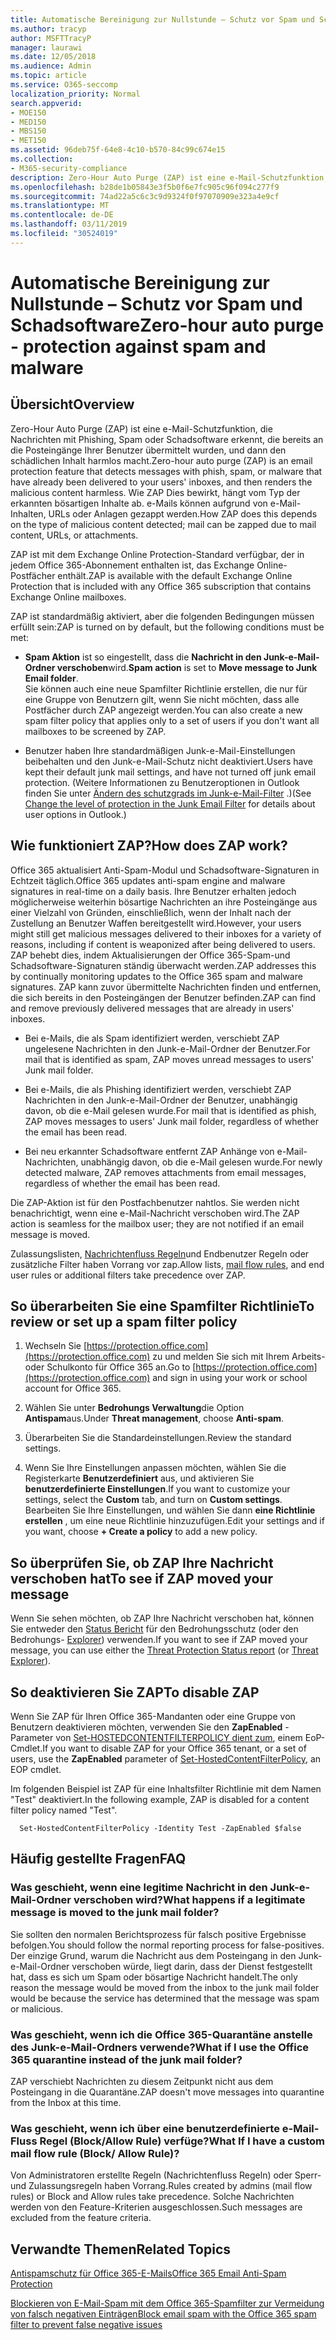 ```yaml
---
title: Automatische Bereinigung zur Nullstunde – Schutz vor Spam und Schadsoftware
ms.author: tracyp
author: MSFTTracyP
manager: laurawi
ms.date: 12/05/2018
ms.audience: Admin
ms.topic: article
ms.service: O365-seccomp
localization_priority: Normal
search.appverid:
- MOE150
- MED150
- MBS150
- MET150
ms.assetid: 96deb75f-64e8-4c10-b570-84c99c674e15
ms.collection:
- M365-security-compliance
description: Zero-Hour Auto Purge (ZAP) ist eine e-Mail-Schutzfunktion, die Nachrichten mit Spam oder Schadsoftware erkennt, die bereits an die Posteingänge Ihrer Benutzer übermittelt wurden, und dann den schädlichen Inhalt harmlos macht. Wie ZAP Dies bewirkt, hängt vom Typ der erkannten bösartigen Inhalte ab.
ms.openlocfilehash: b28de1b05843e3f5b0f6e7fc905c96f094c277f9
ms.sourcegitcommit: 74ad22a5c6c3c9d9324f0f97070909e323a4e9cf
ms.translationtype: MT
ms.contentlocale: de-DE
ms.lasthandoff: 03/11/2019
ms.locfileid: "30524019"
---
```

# <a name="zero-hour-auto-purge---protection-against-spam-and-malware"></a><span data-ttu-id="e5cf5-104">Automatische Bereinigung zur Nullstunde – Schutz vor Spam und Schadsoftware</span><span class="sxs-lookup"><span data-stu-id="e5cf5-104">Zero-hour auto purge - protection against spam and malware</span></span>

## <a name="overview"></a><span data-ttu-id="e5cf5-105">Übersicht</span><span class="sxs-lookup"><span data-stu-id="e5cf5-105">Overview</span></span>

<span data-ttu-id="e5cf5-106">Zero-Hour Auto Purge (ZAP) ist eine e-Mail-Schutzfunktion, die Nachrichten mit Phishing, Spam oder Schadsoftware erkennt, die bereits an die Posteingänge Ihrer Benutzer übermittelt wurden, und dann den schädlichen Inhalt harmlos macht.</span><span class="sxs-lookup"><span data-stu-id="e5cf5-106">Zero-hour auto purge (ZAP) is an email protection feature that detects messages with phish, spam, or malware that have already been delivered to your users' inboxes, and then renders the malicious content harmless.</span></span> <span data-ttu-id="e5cf5-107">Wie ZAP Dies bewirkt, hängt vom Typ der erkannten bösartigen Inhalte ab. e-Mails können aufgrund von e-Mail-Inhalten, URLs oder Anlagen gezappt werden.</span><span class="sxs-lookup"><span data-stu-id="e5cf5-107">How ZAP does this depends on the type of malicious content detected; mail can be zapped due to mail content, URLs, or attachments.</span></span>
  
<span data-ttu-id="e5cf5-108">ZAP ist mit dem Exchange Online Protection-Standard verfügbar, der in jedem Office 365-Abonnement enthalten ist, das Exchange Online-Postfächer enthält.</span><span class="sxs-lookup"><span data-stu-id="e5cf5-108">ZAP is available with the default Exchange Online Protection that is included with any Office 365 subscription that contains Exchange Online mailboxes.</span></span>

<span data-ttu-id="e5cf5-109">ZAP ist standardmäßig aktiviert, aber die folgenden Bedingungen müssen erfüllt sein:</span><span class="sxs-lookup"><span data-stu-id="e5cf5-109">ZAP is turned on by default, but the following conditions must be met:</span></span>
  
- <span data-ttu-id="e5cf5-110">**Spam Aktion** ist so eingestellt, dass die **Nachricht in den Junk-e-Mail-Ordner verschoben**wird.</span><span class="sxs-lookup"><span data-stu-id="e5cf5-110">**Spam action** is set to **Move message to Junk Email folder**.</span></span> <br/><span data-ttu-id="e5cf5-111">Sie können auch eine neue Spamfilter Richtlinie erstellen, die nur für eine Gruppe von Benutzern gilt, wenn Sie nicht möchten, dass alle Postfächer durch ZAP angezeigt werden.</span><span class="sxs-lookup"><span data-stu-id="e5cf5-111">You can also create a new spam filter policy that applies only to a set of users if you don't want all mailboxes to be screened by ZAP.</span></span>

- <span data-ttu-id="e5cf5-112">Benutzer haben Ihre standardmäßigen Junk-e-Mail-Einstellungen beibehalten und den Junk-e-Mail-Schutz nicht deaktiviert.</span><span class="sxs-lookup"><span data-stu-id="e5cf5-112">Users have kept their default junk mail settings, and have not turned off junk email protection.</span></span> <span data-ttu-id="e5cf5-113">(Weitere Informationen zu Benutzeroptionen in Outlook finden Sie unter [Ändern des schutzgrads im Junk-e-Mail-Filter](https://support.office.com/article/change-the-level-of-protection-in-the-junk-email-filter-e89c12d8-9d61-4320-8c57-d982c8d52f6b) .)</span><span class="sxs-lookup"><span data-stu-id="e5cf5-113">(See [Change the level of protection in the Junk Email Filter](https://support.office.com/article/change-the-level-of-protection-in-the-junk-email-filter-e89c12d8-9d61-4320-8c57-d982c8d52f6b) for details about user options in Outlook.)</span></span> 
  
## <a name="how-does-zap-work"></a><span data-ttu-id="e5cf5-114">Wie funktioniert ZAP?</span><span class="sxs-lookup"><span data-stu-id="e5cf5-114">How does ZAP work?</span></span>

<span data-ttu-id="e5cf5-115">Office 365 aktualisiert Anti-Spam-Modul und Schadsoftware-Signaturen in Echtzeit täglich.</span><span class="sxs-lookup"><span data-stu-id="e5cf5-115">Office 365 updates anti-spam engine and malware signatures in real-time on a daily basis.</span></span> <span data-ttu-id="e5cf5-116">Ihre Benutzer erhalten jedoch möglicherweise weiterhin bösartige Nachrichten an ihre Posteingänge aus einer Vielzahl von Gründen, einschließlich, wenn der Inhalt nach der Zustellung an Benutzer Waffen bereitgestellt wird.</span><span class="sxs-lookup"><span data-stu-id="e5cf5-116">However, your users might still get malicious messages delivered to their inboxes for a variety of reasons, including if content is weaponized after being delivered to users.</span></span> <span data-ttu-id="e5cf5-117">ZAP behebt dies, indem Aktualisierungen der Office 365-Spam-und Schadsoftware-Signaturen ständig überwacht werden.</span><span class="sxs-lookup"><span data-stu-id="e5cf5-117">ZAP addresses this by continually monitoring updates to the Office 365 spam and malware signatures.</span></span> <span data-ttu-id="e5cf5-118">ZAP kann zuvor übermittelte Nachrichten finden und entfernen, die sich bereits in den Posteingängen der Benutzer befinden.</span><span class="sxs-lookup"><span data-stu-id="e5cf5-118">ZAP can find and remove previously delivered messages that are already in users' inboxes.</span></span> 

- <span data-ttu-id="e5cf5-119">Bei e-Mails, die als Spam identifiziert werden, verschiebt ZAP ungelesene Nachrichten in den Junk-e-Mail-Ordner der Benutzer.</span><span class="sxs-lookup"><span data-stu-id="e5cf5-119">For mail that is identified as spam, ZAP moves unread messages to users' Junk mail folder.</span></span> 

- <span data-ttu-id="e5cf5-120">Bei e-Mails, die als Phishing identifiziert werden, verschiebt ZAP Nachrichten in den Junk-e-Mail-Ordner der Benutzer, unabhängig davon, ob die e-Mail gelesen wurde.</span><span class="sxs-lookup"><span data-stu-id="e5cf5-120">For mail that is identified as phish, ZAP moves messages to users' Junk mail folder, regardless of whether the email has been read.</span></span>

- <span data-ttu-id="e5cf5-121">Bei neu erkannter Schadsoftware entfernt ZAP Anhänge von e-Mail-Nachrichten, unabhängig davon, ob die e-Mail gelesen wurde.</span><span class="sxs-lookup"><span data-stu-id="e5cf5-121">For newly detected malware, ZAP removes attachments from email messages, regardless of whether the email has been read.</span></span> 
  
<span data-ttu-id="e5cf5-122">Die ZAP-Aktion ist für den Postfachbenutzer nahtlos. Sie werden nicht benachrichtigt, wenn eine e-Mail-Nachricht verschoben wird.</span><span class="sxs-lookup"><span data-stu-id="e5cf5-122">The ZAP action is seamless for the mailbox user; they are not notified if an email message is moved.</span></span>
  
<span data-ttu-id="e5cf5-123">Zulassungslisten, [Nachrichtenfluss Regeln](https://go.microsoft.com/fwlink/p/?LinkId=722755)und Endbenutzer Regeln oder zusätzliche Filter haben Vorrang vor zap.</span><span class="sxs-lookup"><span data-stu-id="e5cf5-123">Allow lists, [mail flow rules](https://go.microsoft.com/fwlink/p/?LinkId=722755), and end user rules or additional filters take precedence over ZAP.</span></span>
  
## <a name="to-review-or-set-up-a-spam-filter-policy"></a><span data-ttu-id="e5cf5-124">So überarbeiten Sie eine Spamfilter Richtlinie</span><span class="sxs-lookup"><span data-stu-id="e5cf5-124">To review or set up a spam filter policy</span></span>
  
1. <span data-ttu-id="e5cf5-125">Wechseln Sie [https://protection.office.com](https://protection.office.com) zu und melden Sie sich mit Ihrem Arbeits-oder Schulkonto für Office 365 an.</span><span class="sxs-lookup"><span data-stu-id="e5cf5-125">Go to [https://protection.office.com](https://protection.office.com) and sign in using your work or school account for Office 365.</span></span>

2. <span data-ttu-id="e5cf5-126">Wählen Sie unter **Bedrohungs Verwaltung**die Option **Antispam**aus.</span><span class="sxs-lookup"><span data-stu-id="e5cf5-126">Under **Threat management**, choose **Anti-spam**.</span></span>

3. <span data-ttu-id="e5cf5-127">Überarbeiten Sie die Standardeinstellungen.</span><span class="sxs-lookup"><span data-stu-id="e5cf5-127">Review the standard settings.</span></span> 

4. <span data-ttu-id="e5cf5-128">Wenn Sie Ihre Einstellungen anpassen möchten, wählen Sie die Registerkarte **Benutzerdefiniert** aus, und aktivieren Sie **benutzerdefinierte Einstellungen**.</span><span class="sxs-lookup"><span data-stu-id="e5cf5-128">If you want to customize your settings, select the **Custom** tab, and turn on **Custom settings**.</span></span> <span data-ttu-id="e5cf5-129">Bearbeiten Sie Ihre Einstellungen, und wählen Sie dann **eine Richtlinie erstellen** , um eine neue Richtlinie hinzuzufügen.</span><span class="sxs-lookup"><span data-stu-id="e5cf5-129">Edit your settings and if you want, choose **+ Create a policy** to add a new policy.</span></span> 
    
## <a name="to-see-if-zap-moved-your-message"></a><span data-ttu-id="e5cf5-130">So überprüfen Sie, ob ZAP Ihre Nachricht verschoben hat</span><span class="sxs-lookup"><span data-stu-id="e5cf5-130">To see if ZAP moved your message</span></span>

<span data-ttu-id="e5cf5-131">Wenn Sie sehen möchten, ob ZAP Ihre Nachricht verschoben hat, können Sie entweder den [Status Bericht](view-email-security-reports.md#threat-protection-status-report) für den Bedrohungsschutz (oder den Bedrohungs- [Explorer](use-explorer-in-security-and-compliance.md)) verwenden.</span><span class="sxs-lookup"><span data-stu-id="e5cf5-131">If you want to see if ZAP moved your message, you can use either the [Threat Protection Status report](view-email-security-reports.md#threat-protection-status-report) (or [Threat Explorer](use-explorer-in-security-and-compliance.md)).</span></span>
    
## <a name="to-disable-zap"></a><span data-ttu-id="e5cf5-132">So deaktivieren Sie ZAP</span><span class="sxs-lookup"><span data-stu-id="e5cf5-132">To disable ZAP</span></span>
  
<span data-ttu-id="e5cf5-133">Wenn Sie ZAP für Ihren Office 365-Mandanten oder eine Gruppe von Benutzern deaktivieren möchten, verwenden Sie den **ZapEnabled** -Parameter von [Set-HOSTEDCONTENTFILTERPOLICY dient zum](https://go.microsoft.com/fwlink/p/?LinkId=722758), einem EoP-Cmdlet.</span><span class="sxs-lookup"><span data-stu-id="e5cf5-133">If you want to disable ZAP for your Office 365 tenant, or a set of users, use the **ZapEnabled** parameter of [Set-HostedContentFilterPolicy](https://go.microsoft.com/fwlink/p/?LinkId=722758), an EOP cmdlet.</span></span>
    
<span data-ttu-id="e5cf5-134">Im folgenden Beispiel ist ZAP für eine Inhaltsfilter Richtlinie mit dem Namen "Test" deaktiviert.</span><span class="sxs-lookup"><span data-stu-id="e5cf5-134">In the following example, ZAP is disabled for a content filter policy named "Test".</span></span>
    
```
  Set-HostedContentFilterPolicy -Identity Test -ZapEnabled $false
```

## <a name="faq"></a><span data-ttu-id="e5cf5-135">Häufig gestellte Fragen</span><span class="sxs-lookup"><span data-stu-id="e5cf5-135">FAQ</span></span>

### <a name="what-happens-if-a-legitimate-message-is-moved-to-the-junk-mail-folder"></a><span data-ttu-id="e5cf5-136">Was geschieht, wenn eine legitime Nachricht in den Junk-e-Mail-Ordner verschoben wird?</span><span class="sxs-lookup"><span data-stu-id="e5cf5-136">What happens if a legitimate message is moved to the junk mail folder?</span></span>
  
<span data-ttu-id="e5cf5-137">Sie sollten den normalen Berichtsprozess für falsch positive Ergebnisse befolgen.</span><span class="sxs-lookup"><span data-stu-id="e5cf5-137">You should follow the normal reporting process for false-positives.</span></span> <span data-ttu-id="e5cf5-138">Der einzige Grund, warum die Nachricht aus dem Posteingang in den Junk-e-Mail-Ordner verschoben würde, liegt darin, dass der Dienst festgestellt hat, dass es sich um Spam oder bösartige Nachricht handelt.</span><span class="sxs-lookup"><span data-stu-id="e5cf5-138">The only reason the message would be moved from the inbox to the junk mail folder would be because the service has determined that the message was spam or malicious.</span></span>
  
### <a name="what-if-i-use-the-office-365-quarantine-instead-of-the-junk-mail-folder"></a><span data-ttu-id="e5cf5-139">Was geschieht, wenn ich die Office 365-Quarantäne anstelle des Junk-e-Mail-Ordners verwende?</span><span class="sxs-lookup"><span data-stu-id="e5cf5-139">What if I use the Office 365 quarantine instead of the junk mail folder?</span></span>
  
<span data-ttu-id="e5cf5-140">ZAP verschiebt Nachrichten zu diesem Zeitpunkt nicht aus dem Posteingang in die Quarantäne.</span><span class="sxs-lookup"><span data-stu-id="e5cf5-140">ZAP doesn't move messages into quarantine from the Inbox at this time.</span></span>
  
### <a name="what-if-i-have-a-custom-mail-flow-rule-block-allow-rule"></a><span data-ttu-id="e5cf5-141">Was geschieht, wenn ich über eine benutzerdefinierte e-Mail-Fluss Regel (Block/Allow Rule) verfüge?</span><span class="sxs-lookup"><span data-stu-id="e5cf5-141">What If I have a custom mail flow rule (Block/ Allow Rule)?</span></span>
  
<span data-ttu-id="e5cf5-142">Von Administratoren erstellte Regeln (Nachrichtenfluss Regeln) oder Sperr-und Zulassungsregeln haben Vorrang.</span><span class="sxs-lookup"><span data-stu-id="e5cf5-142">Rules created by admins (mail flow rules) or Block and Allow rules take precedence.</span></span> <span data-ttu-id="e5cf5-143">Solche Nachrichten werden von den Feature-Kriterien ausgeschlossen.</span><span class="sxs-lookup"><span data-stu-id="e5cf5-143">Such messages are excluded from the feature criteria.</span></span>
  
## <a name="related-topics"></a><span data-ttu-id="e5cf5-144">Verwandte Themen</span><span class="sxs-lookup"><span data-stu-id="e5cf5-144">Related Topics</span></span>

[<span data-ttu-id="e5cf5-145">Antispamschutz für Office 365-E-Mails</span><span class="sxs-lookup"><span data-stu-id="e5cf5-145">Office 365 Email Anti-Spam Protection</span></span>](anti-spam-protection.md)
  
[<span data-ttu-id="e5cf5-146">Blockieren von E-Mail-Spam mit dem Office 365-Spamfilter zur Vermeidung von falsch negativen Einträgen</span><span class="sxs-lookup"><span data-stu-id="e5cf5-146">Block email spam with the Office 365 spam filter to prevent false negative issues</span></span>](reduce-spam-email.md)
  

